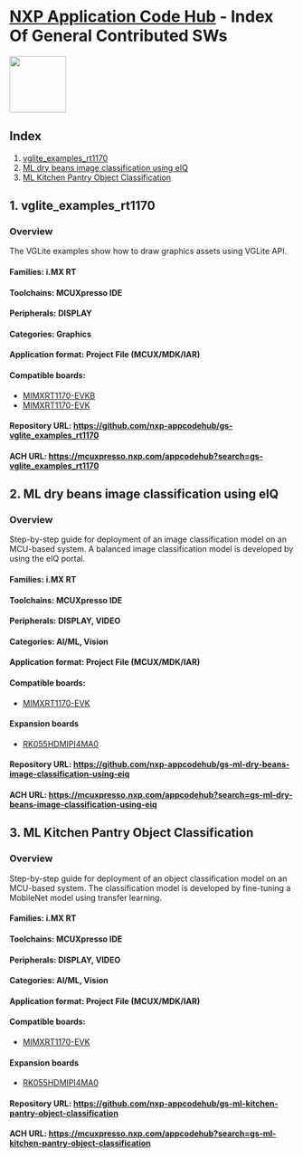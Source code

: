 # [NXP Application Code Hub](https://mcuxpresso.nxp.com/appcodehub) - Index Of General Contributed SWs
[<img src="https://mcuxpresso.nxp.com/static/icon/nxp-logo-color.svg" width="100">]([https://www.nxp.com|https://www.nxp.com/])

## Index
1. [vglite_examples_rt1170](#gs-vglite_examples_rt1170)
2. [ML dry beans image classification using eIQ](#gs-ml-dry-beans-image-classification-using-eiq)
3. [ML Kitchen Pantry Object Classification](#gs-ml-kitchen-pantry-object-classification)

<!-- gs-vglite_examples_rt1170 -->
## 1. vglite_examples_rt1170<a name="gs-vglite_examples_rt1170"></a>
### Overview
 The VGLite examples show how to draw graphics assets using VGLite API. 

#### Families:           i.MX RT 
#### Toolchains:         MCUXpresso IDE 
#### Peripherals:        DISPLAY 
#### Categories:         Graphics 
#### Application format: Project File (MCUX/MDK/IAR)
#### Compatible boards:
* [MIMXRT1170-EVKB]()
* [MIMXRT1170-EVK](https://www.nxp.com/design/development-boards/i-mx-evaluation-and-development-boards/i-mx-rt1170-evaluation-kit:MIMXRT1170-EVK)


#### **Repository URL:** https://github.com/nxp-appcodehub/gs-vglite_examples_rt1170
#### **ACH URL:**        https://mcuxpresso.nxp.com/appcodehub?search=gs-vglite_examples_rt1170

<!-- gs-ml-dry-beans-image-classification-using-eiq -->
## 2. ML dry beans image classification using eIQ<a name="gs-ml-dry-beans-image-classification-using-eiq"></a>
### Overview
 Step-by-step guide for deployment of an image classification model on an MCU-based system. A balanced image classification model is developed by using the eIQ portal. <br>

#### Families:           i.MX RT 
#### Toolchains:         MCUXpresso IDE 
#### Peripherals:        DISPLAY, VIDEO 
#### Categories:         AI/ML, Vision 
#### Application format: Project File (MCUX/MDK/IAR)
#### Compatible boards:
* [MIMXRT1170-EVK](https://www.nxp.com/design/development-boards/i-mx-evaluation-and-development-boards/i-mx-rt1170-evaluation-kit:MIMXRT1170-EVK)

#### Expansion boards
* [RK055HDMIPI4MA0](https://mcuxpresso.nxp.com/eb-hub/product/rk055hdmipi4ma0)

#### **Repository URL:** https://github.com/nxp-appcodehub/gs-ml-dry-beans-image-classification-using-eiq
#### **ACH URL:**        https://mcuxpresso.nxp.com/appcodehub?search=gs-ml-dry-beans-image-classification-using-eiq

<!-- gs-ml-kitchen-pantry-object-classification -->
## 3. ML Kitchen Pantry Object Classification<a name="gs-ml-kitchen-pantry-object-classification"></a>
### Overview
 Step-by-step guide for deployment of an object classification model on an MCU-based system. The classification model is developed by fine-tuning a MobileNet model using transfer learning.&nbsp; 

#### Families:           i.MX RT 
#### Toolchains:         MCUXpresso IDE 
#### Peripherals:        DISPLAY, VIDEO 
#### Categories:         AI/ML, Vision 
#### Application format: Project File (MCUX/MDK/IAR)
#### Compatible boards:
* [MIMXRT1170-EVK](https://www.nxp.com/design/development-boards/i-mx-evaluation-and-development-boards/i-mx-rt1170-evaluation-kit:MIMXRT1170-EVK)

#### Expansion boards
* [RK055HDMIPI4MA0](https://mcuxpresso.nxp.com/eb-hub/product/rk055hdmipi4ma0)

#### **Repository URL:** https://github.com/nxp-appcodehub/gs-ml-kitchen-pantry-object-classification
#### **ACH URL:**        https://mcuxpresso.nxp.com/appcodehub?search=gs-ml-kitchen-pantry-object-classification

